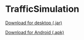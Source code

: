 TrafficSimulation
=================

[Download for desktop (.jar)](https://github.com/ThomasdenH/TrafficSimulation/blob/master/desktop-1.0.jar?raw=true)

[Download for Android (.apk)](https://github.com/ThomasdenH/TrafficSimulation/blob/master/android-release.apk?raw=true)

